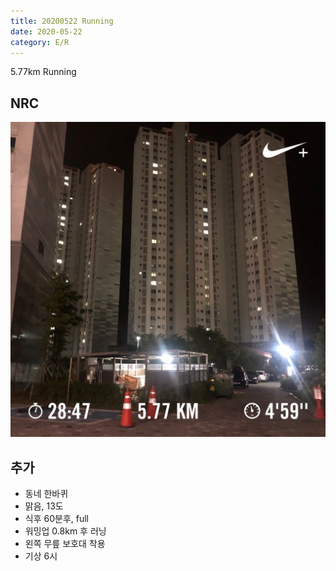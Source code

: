 ```yaml
---
title: 20200522 Running 
date: 2020-05-22
category: E/R
---
```


5.77km Running

## NRC

![2020](/img/20200522.jpg)

## 추가

*   동네 한바퀴
*   맑음, 13도
*   식후 60분후, full
*   워밍업 0.8km 후 러닝
*   왼쪽 무릎 보호대 착용
*   기상 6시
